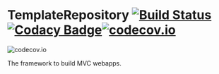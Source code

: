 # TemplateRepository [![Build Status](https://travis-ci.org/Puzzlout/FrameworkMvc.svg?branch=master)](https://travis-ci.org/Puzzlout/FrameworkMvc)[![Codacy Badge](https://api.codacy.com/project/badge/grade/216ad52e85ae46e7bef3b1769ab003c0)](https://www.codacy.com/app/webdev-jl/FrameworkMvc)[![codecov.io](https://codecov.io/github/Puzzlout/FrameworkMvc/coverage.svg?branch=master)](https://codecov.io/github/Puzzlout/FrameworkMvc?branch=master)
![codecov.io](https://codecov.io/github/Puzzlout/FrameworkMvc/branch.svg?branch=master)

The framework to build MVC webapps.
